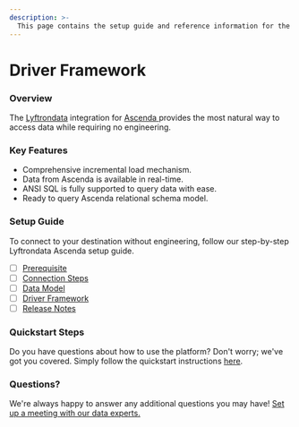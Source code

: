 ```yaml
---
description: >-
  This page contains the setup guide and reference information for the Ascenda source connector.
---
```


# Driver Framework

### Overview

The [Lyftrondata](https://www.lyftrondata.com/) integration for [Ascenda](https://www.lyftrondata.com/integration/ascenda/)[ ](https://www.lyftrondata.com/integration/ascenda/)provides the most natural way to access data while requiring no engineering.

### Key Features

* Comprehensive incremental load mechanism.
* Data from Ascenda is available in real-time.&#x20;
* ANSI SQL is fully supported to query data with ease.
* Ready to query Ascenda relational schema model.

### Setup Guide

To connect to your destination without engineering, follow our step-by-step Lyftrondata Ascenda setup guide.

* [ ] [Prerequisite](../../marketing-analytics/ascenda/prerequisite.md)
* [ ] [Connection Steps](../../marketing-analytics/ascenda/connection-steps.md)
* [ ] [Data Model](../../marketing-analytics/ascenda/data-model/)
* [ ] [Driver Framework](../../marketing-analytics/ascenda/driver-framework/)
* [ ] [Release Notes](../../marketing-analytics/ascenda/release-notes.md)

### Quickstart Steps

Do you have questions about how to use the platform? Don't worry; we've got you covered. Simply follow the quickstart instructions [here](../../../quickstart-steps.md).

### Questions? <a href="#questions" id="questions"></a>

We're always happy to answer any additional questions you may have! [Set up a meeting with our data experts.](https://www.lyftrondata.com/book-a-meeting/)


